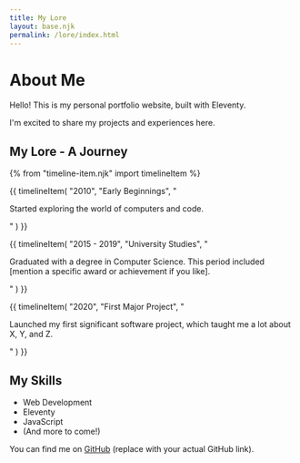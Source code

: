 ```yaml
---
title: My Lore
layout: base.njk
permalink: /lore/index.html
---
```


# About Me

Hello! This is my personal portfolio website, built with Eleventy.

I'm excited to share my projects and experiences here.

## My Lore - A Journey

<div class="timeline">
  {% from "timeline-item.njk" import timelineItem %}
  
  {{ timelineItem(
    "2010",
    "Early Beginnings",
    "<p>Started exploring the world of computers and code.</p>"
  ) }}

{{ timelineItem(
    "2015 - 2019",
    "University Studies",
    "<p>Graduated with a degree in Computer Science. This period included [mention a specific award or achievement if you like].</p>"
  ) }}

{{ timelineItem(
    "2020",
    "First Major Project",
    "<p>Launched my first significant software project, which taught me a lot about X, Y, and Z.</p>"
  ) }}

</div>

## My Skills

- Web Development
- Eleventy
- JavaScript
- (And more to come!)

You can find me on [GitHub](https://github.com) (replace with your actual GitHub link).
